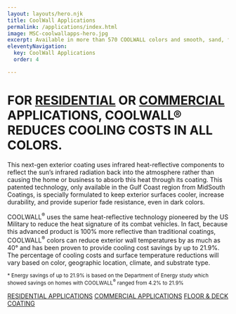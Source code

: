 ```yaml
---
layout: layouts/hero.njk
title: CoolWall Applications
permalink: /applications/index.html
image: MSC-coolwallapps-hero.jpg
excerpt: Available in more than 570 COOLWALL colors and smooth, sand, fine, or coarse finishes, this next-gen coating system enhances the look of any home. 
eleventyNavigation:
  key: CoolWall Applications
  order: 4

---
```


# FOR [RESIDENTIAL](/applications/residential) OR [COMMERCIAL](/applications/commercial) APPLICATIONS, <span></span>COOLWALL® REDUCES COOLING COSTS IN ALL COLORS.

<div class="hero-content">

This next-gen exterior coating uses infrared heat-reflective components to reflect the sun’s infrared radiation back into the atmosphere rather than causing the home or business to absorb this heat through its coating. This patented technology, only available in the Gulf Coast region from MidSouth Coatings, is specially formulated to keep exterior surfaces cooler, increase durability, and provide superior fade resistance, even in dark colors.

COOLWALL<sup>&reg;</sup> uses the same heat-reflective technology pioneered by the US Military to reduce the heat signature of its combat vehicles. In fact, because this advanced product is 100% more reflective than traditional coatings, COOLWALL<sup>&reg;</sup> colors can reduce exterior wall temperatures by as much as 40° and has been proven to provide cooling cost savings by up to 21.9%. The percentage of cooling costs and surface temperature reductions will vary based on color, geographic location, climate, and substrate type. 

<small>* Energy savings of up to 21.9% is based on the Department of Energy study which showed savings on homes with COOLWALL<sup>&reg;</sup> ranged from 4.2% to 21.9%</small>	

<a class="link-subsection" href="/applications/residential">RESIDENTIAL APPLICATIONS</a>
<a class="link-subsection" href="/applications/commercial">COMMERCIAL APPLICATIONS</a>
<a class="link-subsection" href="/applications/floor-and-deck">FLOOR & DECK COATING</a>

</div>